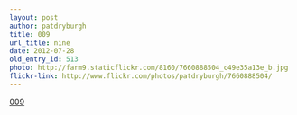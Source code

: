 ```yaml
---
layout: post
author: patdryburgh
title: 009
url_title: nine
date: 2012-07-28
old_entry_id: 513
photo: http://farm9.staticflickr.com/8160/7660888504_c49e35a13e_b.jpg
flickr-link: http://www.flickr.com/photos/patdryburgh/7660888504/
---
```


[009](http://www.flickr.com/photos/patdryburgh/7660888504/)